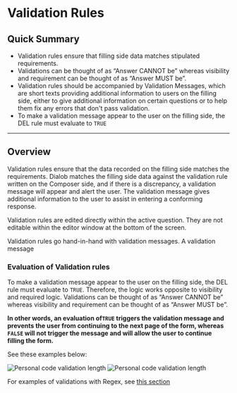 # Validation Rules

## Quick Summary

* Validation rules ensure that filling side data matches stipulated requirements. 
* Validations can be thought of as “Answer CANNOT be” whereas visibility and requirement can be thought of as “Answer MUST be”.
* Validation rules should be accompanied by Validation Messages, which are short texts providing additional information to users on the filling side, either to give additional information on certain questions or to help them fix any errors that don't pass validation.
* To make a validation message appear to the user on the filling side, the DEL rule must evaluate to `TRUE`

---

## Overview

Validation rules ensure that the data recorded on the filling side matches the requirements. Dialob matches the filling side data against the validation rule written on the Composer side, and if there is a discrepancy, a validation message will appear and alert the user.  The validation message gives additional information to the user to assist in entering a conforming response.

Validation rules are edited directly within the active question. They are not editable within the editor window at the bottom of the screen.

Validation rules go hand-in-hand with validation messages. A validation message 

### Evaluation of Validation rules

To make a validation message appear to the user on the filling side, the DEL rule must evaluate to `TRUE`.  Therefore, the logic works opposite to visibility and required logic. Validations can be thought of as “Answer CANNOT be” whereas visibility and requirement can be thought of as “Answer MUST be”.

**In other words, an evaluation of`TRUE` triggers the validation message and prevents the user from continuing to the next page of the form, whereas `FALSE` will not trigger the message and will allow the user to continue filling the form.**

See these examples below:  

![Personal code validation length](/images/personal-code-validation.png)
![Personal code validation length](/images/personal-code-validation2.png)

For examples of validations with Regex, see [this section](https://docs.dialob.io/introduction/regular-expressions/#input-regex)